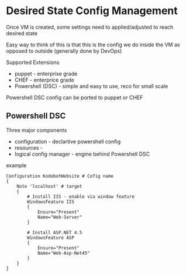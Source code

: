 # Desired State Config Management

Once VM is created, some settings need to applied/adjusted to reach desired state

Easy way to think of this is that this is the config we do inside the VM as opposed to outside (generally done by DevOps)

Supported Extensions
* puppet - enterprise grade
* CHEF - enterprice grade
* Powershell (DSC) - simple and easy to use, reco for small scale

Powershell DSC config can be ported to puppet or CHEF

## Powershell DSC

Three major components
* configuration - declartive powershell config
* resources - 
* logical config manager - engine behind Powershell DSC

example

```
Configuration KodebotWebsite # Cofig name
{
    Note 'localhost' # target
    {
        # Install IIS - enable via window feature
        WindowsFeature IIS
        {
            Ensure="Present"
            Name="Web-Server"
        }

        # Install ASP.NET 4.5
        WindowsFeature ASP
        {
            Ensure="Present"
            Name="Web-Asp-Net45"
        }
    }
}

```